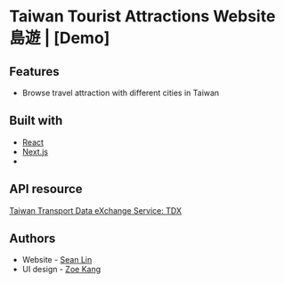 # Taiwan Tourist Attractions Website 島遊 | [Demo]

## Features
- Browse travel attraction with different cities in Taiwan

## Built with
- [React](https://reactjs.org/)
- [Next.js](https://nextjs.org/)
- 

## API resource
[Taiwan Transport Data eXchange Service: TDX](https://tdx.transportdata.tw/api-service/swagger)

## Authors
- Website - [Sean Lin](https://github.com/nstksean)
- UI design - [Zoe Kang](https://www.facebook.com/yenhsin1994/)